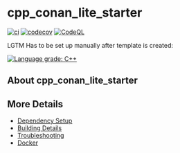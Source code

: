 # cpp_conan_lite_starter

[![ci](https://github.com/mingshi2807/cpp_conan_lite_starter/actions/workflows/ci.yml/badge.svg)](https://github.com/mingshi2807/cpp_conan_lite_starter/actions/workflows/ci.yml)
[![codecov](https://codecov.io/gh/mingshi2807/cpp_conan_lite_starter/branch/main/graph/badge.svg)](https://codecov.io/gh/mingshi2807/cpp_conan_lite_starter)
[![CodeQL](https://github.com/mingshi2807/cpp_conan_lite_starter/actions/workflows/codeql-analysis.yml/badge.svg)](https://github.com/mingshi2807/cpp_conan_lite_starter/actions/workflows/codeql-analysis.yml)

LGTM Has to be set up manually after template is created:

[![Language grade: C++](https://img.shields.io/lgtm/grade/cpp/github/mingshi2807/cpp_conan_lite_starter)](https://lgtm.com/projects/g/mingshi2807/cpp_conan_lite_starter/context:cpp)

## About cpp_conan_lite_starter



## More Details

 * [Dependency Setup](README_dependencies.md)
 * [Building Details](README_building.md)
 * [Troubleshooting](README_troubleshooting.md)
 * [Docker](README_docker.md)
